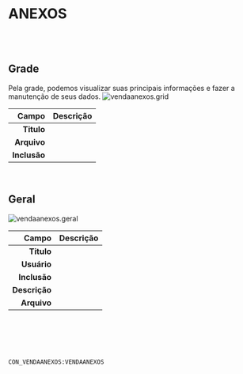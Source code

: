 # ANEXOS
<br>
<br>

## Grade
Pela grade, podemos visualizar suas principais informações e fazer a manutenção de seus dados.
![vendaanexos.grid](https://raw.githubusercontent.com/netforcews/docs-erp/master/geral/imagens/vendaanexos.grid.png)

Campo | Descrição
--:|---
**Titulo** | 
**Arquivo** | 
**Inclusão** | 
<br>

## Geral
![vendaanexos.geral](https://raw.githubusercontent.com/netforcews/docs-erp/master/geral/imagens/vendaanexos.geral.png)

Campo | Descrição
--:|---
**Titulo** | 
**Usuário** | 
**Inclusão** | 
**Descrição** | 
**Arquivo** | 
<br>
<br>
<br>
<br>

```CON_VENDAANEXOS:VENDAANEXOS```
